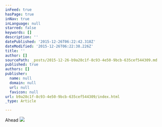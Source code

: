 ```yaml
---
inFeed: true
hasPage: true
inNav: true
inLanguage: null
starred: false
keywords: []
description: ''
datePublished: '2015-12-26T06:22:42.318Z'
dateModified: '2015-12-26T06:22:38.226Z'
title: ''
author: []
sourcePath: _posts/2015-12-26-b9a28c1f-8c93-4e50-9bcb-635cef544309.md
published: true
authors: []
publisher:
  name: null
  domain: null
  url: null
  favicon: null
url: b9a28c1f-8c93-4e50-9bcb-635cef544309/index.html
_type: Article

---
```

Ahead
![](https://s3-us-west-2.amazonaws.com/the-grid-img/p/77c7bcfb94073e7e72887254093734cef46392e6.jpg)